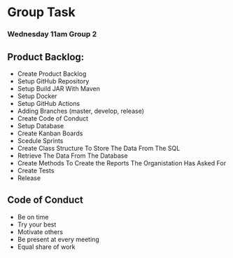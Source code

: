 # Group Task
### Wednesday 11am Group 2

## Product Backlog:
- Create Product Backlog
- Setup GitHub Repository
- Setup Build JAR With Maven
- Setup Docker
- Setup GitHub Actions
- Adding Branches (master, develop, release)
- Create Code of Conduct
- Setup Database
- Create Kanban Boards
- Scedule Sprints
- Create Class Structure To Store The Data From The SQL
- Retrieve The Data From The Database
- Create Methods To Create the Reports The Organistation Has Asked For
- Create Tests
- Release

## Code of Conduct
- Be on time
- Try your best
- Motivate others
- Be present at every meeting
- Equal share of work
